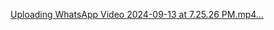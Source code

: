 

[Uploading WhatsApp Video 2024-09-13 at 7.25.26 PM.mp4…](https://github.com/user-attachments/assets/25cb5314-0f00-4e52-8c22-61e8024e534e
)

